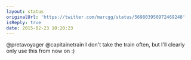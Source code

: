 ```yaml
---
layout: status
originalUrl: 'https://twitter.com/marcgg/status/569803950972469248'
isReply: true
date: 2015-02-23 10:20:23
---
```


@pretavoyager @capitainetrain I don't take the train often, but I'll clearly only use this from now on :)
